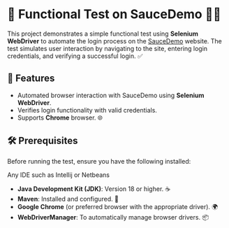 # 🧪 Functional Test on SauceDemo 🧑‍💻

This project demonstrates a simple functional test using **Selenium WebDriver** to automate the login process on the [SauceDemo](https://www.saucedemo.com) website. The test simulates user interaction by navigating to the site, entering login credentials, and verifying a successful login. ✅

## 🚀 Features
- Automated browser interaction with SauceDemo using **Selenium WebDriver**.
- Verifies login functionality with valid credentials.
- Supports **Chrome** browser. 🌐

## 🛠️ Prerequisites
Before running the test, ensure you have the following installed:

Any IDE such as Intellij or Netbeans

- **Java Development Kit (JDK)**: Version 18 or higher. ☕
- **Maven**: Installed and configured. 🔧
- **Google Chrome** (or preferred browser with the appropriate driver). 🌍
- **WebDriverManager**: To automatically manage browser drivers. 📦


